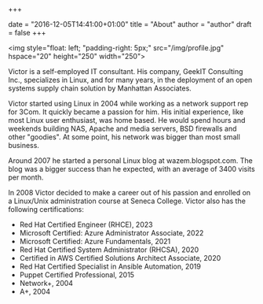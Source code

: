 +++

date = "2016-12-05T14:41:00+01:00"
title = "About"
author = "author"
draft = false
+++

<img style="float: left; "padding-right: 5px;" src="/img/profile.jpg" hspace="20" height="250" width="250">

Victor is a self-employed IT consultant. His company, GeekIT Consulting Inc., specializes in Linux, and for many years, in the deployment of an open systems supply chain solution by Manhattan Associates.

Victor started using Linux in 2004 while working as a network support rep for 3Com. It quickly became a passion for him. His initial experience, like most Linux user enthusiast, was home based. He would spend hours and weekends building NAS, Apache and media servers, BSD firewalls and other "goodies". At some point, his network was bigger than most small business.

Around 2007 he started a personal Linux blog at wazem.blogspot.com. The blog was a bigger success than he expected, with an average of 3400 visits per month.

In 2008 Victor decided to make a career out of his passion and enrolled on a Linux/Unix administration course at Seneca College. Victor also has the following certifications:

+ Red Hat Certified Engineer (RHCE), 2023
+ Microsoft Certified: Azure Administrator Associate, 2022
+ Microsoft Certified: Azure Fundamentals, 2021
+ Red Hat Certified System Administrator (RHCSA), 2020
+ Certified in AWS Certified Solutions Architect Associate, 2020
+ Red Hat Certified Specialist in Ansible Automation, 2019
+ Puppet Certified Professional, 2015
+ Network+, 2004
+ A+, 2004
